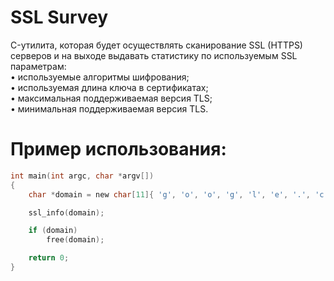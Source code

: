 # SSL Survey
C-утилита, которая будет осуществлять сканирование SSL (HTTPS)
серверов и на выходе выдавать статистику по используемым SSL параметрам:<br/>
	• используемые алгоритмы шифрования;<br/>
	• используемая длина ключа в сертификатах;<br/>
	• максимальная поддерживаемая версия TLS;<br/>
	• минимальная поддерживаемая версия TLS.<br/>
	
#	Пример использования:
``` c
int main(int argc, char *argv[])
{
    char *domain = new char[11]{ 'g', 'o', 'o', 'g', 'l', 'e', '.', 'c', 'o', 'm', '\0' };

    ssl_info(domain);

    if (domain)
        free(domain);

    return 0;
}
```
